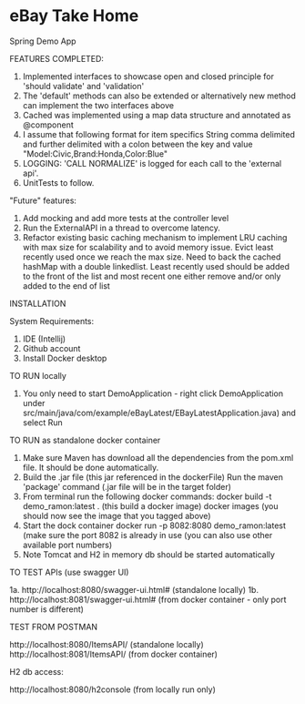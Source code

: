 # eBay Take Home

Spring Demo App

FEATURES COMPLETED:

1. Implemented interfaces to showcase open and closed principle for 'should validate' and 'validation'
2. The 'default' methods can also be extended or alternatively new method can implement the two interfaces above
3. Cached was implemented using a map data structure and annotated as @component
4. I assume that following format for item specifics String comma delimited and further delimited with a colon between the key and value
   "Model:Civic,Brand:Honda,Color:Blue"
5. LOGGING:
   'CALL NORMALIZE' is logged for each call to the 'external api'. 
6. UnitTests to follow. 

"Future" features:

1. Add mocking and add more tests at the controller level
2. Run the ExternalAPI in a thread to overcome latency.
3. Refactor existing basic caching mechanism to implement LRU caching with max size for scalability
   and to avoid memory issue. Evict least recently used once we reach the max size. Need to back the 
   cached hashMap with a double linkedlist. Least recently used should be added to the front of the list and most recent one either remove and/or only added to the end of list


INSTALLATION

System Requirements:

1. IDE (Intellij)
2. Github account
3. Install Docker desktop

TO RUN locally

1. You only need to start DemoApplication - right click DemoApplication under
   src/main/java/com/example/eBayLatest/EBayLatestApplication.java) and select Run

TO RUN as standalone docker container

1. Make sure Maven has download all the dependencies from the pom.xml file. It should be done automatically.
2. Build the .jar file (this jar referenced in the dockerFile)
   Run the maven 'package' command (.jar file will be in the target folder)
3. From terminal run the following docker commands:
   docker build -t  demo_ramon:latest .  (this build a docker image)
   docker images (you should now see the image that you tagged above)
4. Start the dock container
   docker run -p 8082:8080 demo_ramon:latest  (make sure the port 8082 is already in use
   (you can also use other available port numbers)
5. Note Tomcat and H2 in memory db should be started automatically


TO TEST APIs (use swagger UI)

1a. http://localhost:8080/swagger-ui.html#    (standalone locally)
1b. http://localhost:8081/swagger-ui.html#    (from docker container - only port number is different)


TEST FROM POSTMAN

http://localhost:8080/ItemsAPI/    (standalone locally)
http://localhost:8081/ItemsAPI/    (from docker container)

H2 db access:

http://localhost:8080/h2console    (from locally run only)



